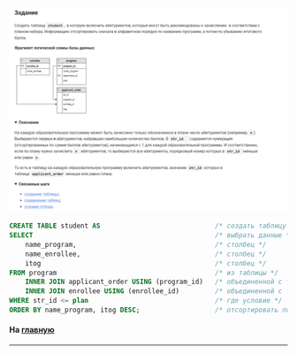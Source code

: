 

<img src="../art/3.4.7.task.png" alt="solution" >

```sql
CREATE TABLE student AS                             /* создать таблицу как */
SELECT                                              /* выбрать данные */
    name_program,                                   /* столбец */
    name_enrollee,                                  /* столбец */
    itog                                            /* столбец */
FROM program                                        /* из таблицы */
    INNER JOIN applicant_order USING (program_id)   /* объединенной с таблицей по (столбцу) */
    INNER JOIN enrollee USING (enrollee_id)         /* объединенной с таблицей по (столбцу) */
WHERE str_id <= plan                                /* где условие */
ORDER BY name_program, itog DESC;                   /* отсортировать по столбцам */
```



#### На [главную](https://github.com/BEPb/stepik_sql#readme)

---


